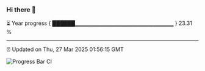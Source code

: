 ### Hi there 👋

⏳ Year progress { ██████▁▁▁▁▁▁▁▁▁▁▁▁▁▁▁▁▁▁▁▁▁▁▁▁ } 23.31 %

---

⏰ Updated on Thu, 27 Mar 2025 01:56:15 GMT

![Progress Bar CI](https://github.com/DhruviPatel157/GitHub-Actions-Demo/workflows/Progress%20Bar%20CI/badge.svg)

